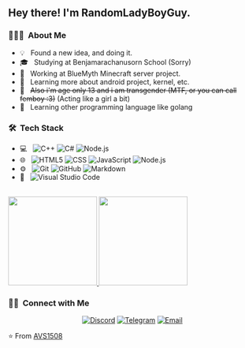 <h2> Hey there! I'm RandomLadyBoyGuy.</h2>

<h3> 👨🏻‍💻 &nbsp;About Me </h3>

- 💡  &nbsp; Found a new idea, and doing it.
- 🎓 &nbsp; Studying at Benjamarachanusorn School (Sorry)
- 💼 &nbsp; Working at BlueMyth Minecraft server project.
- 🌱 &nbsp; Learning more about android project, kernel, etc.
- 👏 &nbsp; ~~Also i'm age only 13 and i am transgender (MTF, or you can call femboy :3)~~ (Acting like a girl a bit)
- 🎯 &nbsp; Learning other programming language like golang

<h3> 🛠 &nbsp;Tech Stack</h3>

- 💻 &nbsp;
  ![C++](https://img.shields.io/badge/-C++-333333?style=flat&logo=C%2B%2B&logoColor=00599C)
  ![C#](https://img.shields.io/badge/-CSharp-333333?style=flat&logo=c-sharp&logoColor=228B22)
   ![Node.js](https://img.shields.io/badge/-Node.js-333333?style=flat&logo=node.js)
- 🌐 &nbsp;
  ![HTML5](https://img.shields.io/badge/-HTML5-333333?style=flat&logo=HTML5)
  ![CSS](https://img.shields.io/badge/-CSS-333333?style=flat&logo=CSS3&logoColor=1572B6)
  ![JavaScript](https://img.shields.io/badge/-JavaScript-333333?style=flat&logo=javascript)
  ![Node.js](https://img.shields.io/badge/-Node.js-333333?style=flat&logo=node.js)
- ⚙️ &nbsp;
  ![Git](https://img.shields.io/badge/-Git-333333?style=flat&logo=git)
  ![GitHub](https://img.shields.io/badge/-GitHub-333333?style=flat&logo=github)
  ![Markdown](https://img.shields.io/badge/-Markdown-333333?style=flat&logo=markdown)
- 🔧 &nbsp;
  ![Visual Studio Code](https://img.shields.io/badge/-Visual%20Studio%20Code-333333?style=flat&logo=visual-studio-code&logoColor=007ACC)

<br/>

<a href="https://github.com/AVS1508">
  <img height="180em" src="https://github-readme-stats-eight-theta.vercel.app/api?username=RandomLadyBoyGuy&theme=buefy&show_icons=true" />
  <img height="180em" src="https://github-readme-stats-eight-theta.vercel.app/api/top-langs/?username=RandomLadyBoyGuy&theme=buefy&layout=compact" />
</a>

<br/>

<h3> 🤝🏻 &nbsp;Connect with Me </h3>

<p align="center">
<a href="https://discord.gg/FuseMeowww#0001"><img alt="Discord" src="https://img.shields.io/badge/Discord-FuseMeowww%230001-pink?style=flat-square&logo=discord"></a>
  <a href="https://t.me/randomladyboyguy"><img alt="Telegram" src="https://img.shields.io/badge/Telegram-@randomladyboyguy-pink?style=flat-square&logo=telegram"></a>
<a href="mailto:cuteladyboy@bluemyth.me"><img alt="Email" src="https://img.shields.io/badge/Email-cuteladyboy@bluemyth.me-pink?style=flat-square&logo=gmail"></a>
</p>

⭐️ From [AVS1508](https://github.com/AVS1508)
